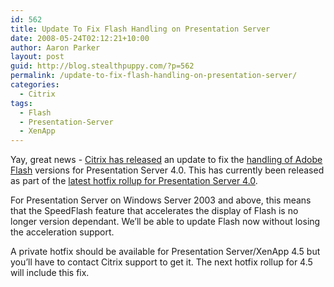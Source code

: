 ```yaml
---
id: 562
title: Update To Fix Flash Handling on Presentation Server
date: 2008-05-24T02:12:21+10:00
author: Aaron Parker
layout: post
guid: http://blog.stealthpuppy.com/?p=562
permalink: /update-to-fix-flash-handling-on-presentation-server/
categories:
  - Citrix
tags:
  - Flash
  - Presentation-Server
  - XenApp
---
```

Yay, great news - [Citrix has released](http://community.citrix.com/display/~derekt/2008/05/23/New+HRP+enhances+Flash+version+support) an update to fix the [handling of Adobe Flash](http://stealthpuppy.com/terminal-server/updating-flash-on-presentation-server-consider-speedflash-first) versions for Presentation Server 4.0. This has currently been released as part of the [latest hotfix rollup for Presentation Server 4.0](http://support.citrix.com/article/CTX116264#speedscreen).

For Presentation Server on Windows Server 2003 and above, this means that the SpeedFlash feature that accelerates the display of Flash is no longer version dependant. We&#8217;ll be able to update Flash now without losing the acceleration support.

A private hotfix should be available for Presentation Server/XenApp 4.5 but you&#8217;ll have to contact Citrix support to get it. The next hotfix rollup for 4.5 will include this fix.